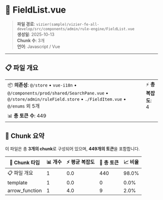 # 📄 FieldList.vue

> **파일 경로**: `vizier(sample)/vizier-fe-all-develop/src/components/admin/rule-engine/FieldList.vue`  
> **생성일**: 2025-10-13  
> **Chunk 수**: 3개  
> **언어**: Javascript / Vue
---


## 📋 파일 개요

| | |
|--|--|
| 📦 **의존성**: `@/store` • `vue-i18n` • `@/components/prod/shared/SearchPane.vue` • `@/store/admin/ruleField.store` • `./FieldItem.vue` • `@/enums` 외 5개 | ⚡ **총 복잡도**: 4 |
| 📊 **총 토큰 수**: 449 |  |






## 🧩 Chunk 요약

이 파일은 총 **3개의 chunk**로 구성되어 있으며, **449개의 토큰**을 포함합니다.

| 🧩 Chunk 타입 | 📊 개수 | ⚡ 평균 복잡도 | 📝 총 토큰 | 📈 비율 |
|---------------|--------|-------------|----------|--------|
| 📋 파일 개요 | 1 | 0.0 | 440 | 98.0% |
| template | 1 | 0.0 | 0 | 0.0% |
| arrow_function | 1 | 4.0 | 9 | 2.0% |

